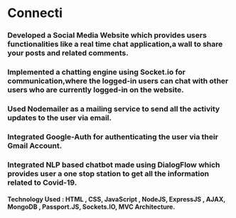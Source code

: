 # Connecti

### Developed a Social Media Website which provides users functionalities like a real time chat application,a wall to share your posts and related comments.

### Implemented a chatting engine using Socket.io for communication,where the logged-in users can chat with other users who are currently logged-in on the website.

### Used Nodemailer as a mailing service to send all the activity updates to the user via email.

### Integrated Google-Auth for authenticating the user via their Gmail Account.

### Integrated NLP based chatbot made using DialogFlow which provides user a one stop station to get all the information related to Covid-19.

#### Technology Used : HTML , CSS, JavaScript , NodeJS, ExpressJS , AJAX, MongoDB , Passport.JS, Sockets.IO, MVC Architecture.
